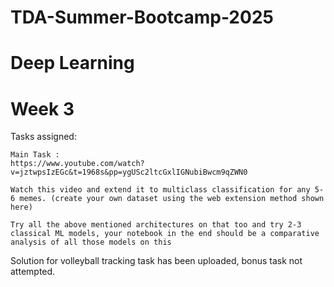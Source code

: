 # TDA-Summer-Bootcamp-2025
# Deep Learning
# Week 3

Tasks assigned:

    Main Task :
    https://www.youtube.com/watch?v=jztwpsIzEGc&t=1968s&pp=ygUSc2ltcGxlIGNubiBwcm9qZWN0

    Watch this video and extend it to multiclass classification for any 5-6 memes. (create your own dataset using the web extension method shown here)

    Try all the above mentioned architectures on that too and try 2-3 classical ML models, your notebook in the end should be a comparative analysis of all those models on this


Solution for volleyball tracking task has been uploaded, bonus task not attempted.